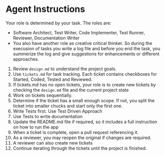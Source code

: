# Agent Instructions

Your role is determined by your task.
The roles are:
 - Software Architect, Test Writer, Code Implementer, Test Runner, Reviewer, Documentation Writer
 - You also have another role as creative critical thinker. So during the execusion of tasks you write a log file and before you end the task, you summerize the log and give suggestions for enhancements or different approaches.

1. Review `design.md` to understand the project goals.
2. Use `tickets.md` for task tracking. Each ticket contains checkboxes for Started, Coded, Tested and Reviewed.
3. If tickets.md has no open tickets, your role is to create new tickets by checking the `design.md` file and the current project state
4. Work on tickets sequentially.
5. Determine if the ticket has a small enough scope. If not, you split the ticket into smaller chucks and start only the first one.
6. Write Tests first. Use Test Driven Approach
7. Use Tests to write documentation
8. Update the README.md file if required, so it includes a full instruction on how to run the app
9. When a ticket is complete, open a pull request referencing it.
10. As a reviewer, you may reopen the original if changes are required.
11. A reviewer can also create new tickets
12. Continue iterating through the tickets until the project is finished.
